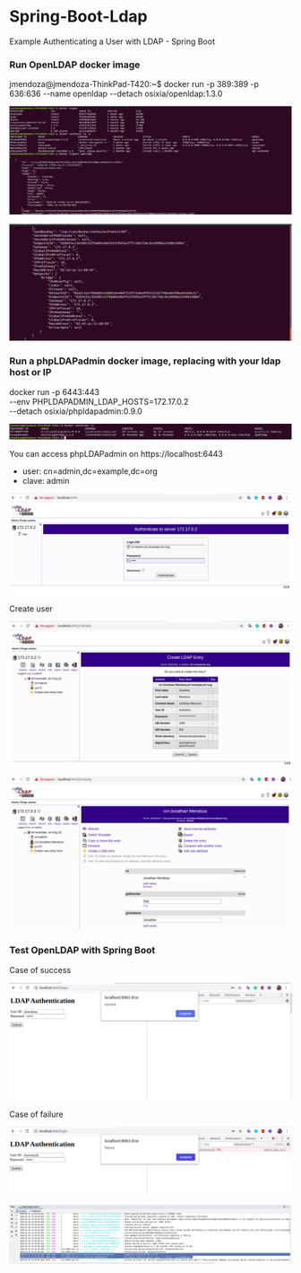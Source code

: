 # Spring-Boot-Ldap
Example Authenticating a User with LDAP - Spring Boot

### Run OpenLDAP docker image

jmendoza@jmendoza-ThinkPad-T420:~$ docker run -p 389:389 -p 636:636 --name openldap --detach osixia/openldap:1.3.0

![Screenshot](prtsc/spring-ldap-1.png)

![Screenshot](prtsc/spring-ldap-2.png)

### Run a phpLDAPadmin docker image, replacing with your ldap host or IP

docker run -p 6443:443 \
        --env PHPLDAPADMIN_LDAP_HOSTS=172.17.0.2 \
        --detach osixia/phpldapadmin:0.9.0

![Screenshot](prtsc/spring-ldap-3.png)

You can access phpLDAPadmin on https://localhost:6443
- user: cn=admin,dc=example,dc=org 
- clave: admin


![Screenshot](prtsc/spring-ldap-4.png)

Create user 

![Screenshot](prtsc/spring-ldap-4.1.png)

![Screenshot](prtsc/spring-ldap-4.2.png)

### Test OpenLDAP with Spring Boot

Case of success

![Screenshot](prtsc/spring-ldap-5.png)

Case of failure

![Screenshot](prtsc/spring-ldap-5.1.png)

![Screenshot](prtsc/spring-ldap-5.2.png)





